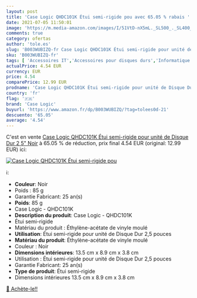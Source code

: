 ```yaml
---
layout: post
title: 'Case Logic QHDC101K Étui semi-rigide pou avec 65.05 % rabais '
date: 2021-07-05 11:50:01
image: 'https://m.media-amazon.com/images/I/51VtD-nX5mL._SL500_._SL400_.jpg'
comments: true
category: ofertas
author: 'tole.es'
slug: 'B003WUBIZQ-fr Case Logic QHDC101K Étui semi-rigide pour unité de Disque...'
sku: 'B003WUBIZQ-fr'
tags: [ 'Accessoires IT','Accessoires pour disques durs','Informatique','Sacoches et étuis pour disque dur','case logic', ]
actualPrice: 4.54 EUR
currency: EUR
price: 4.54
comparePrice: 12.99 EUR
prodname: 'Case Logic QHDC101K Étui semi-rigide pour unité de Disque Dur 2 5" Noir'
country: 'fr'
flag: '🇫🇷'
brand: 'Case Logic'
buyurl: 'https://www.amazon.fr/dp/B003WUBIZQ/?tag=tolees0d-21'
descuento: '65.05'
average: '4.54'
---
```


C'est en vente [Case Logic QHDC101K Étui semi-rigide pour unité de Disque Dur 2 5" Noir](https://www.amazon.fr/dp/B003WUBIZQ/?tag=tolees0d-21)  à  65.05 % de réduction, prix final  4.54 EUR (original: 12.99 EUR) ici:

[![Case Logic QHDC101K Étui semi-rigide pou](https://m.media-amazon.com/images/I/51VtD-nX5mL._SL500_._SL400_.jpg)](https://www.amazon.fr/dp/B003WUBIZQ/?tag=tolees0d-21)

ℹ️:

- <b>Couleur</b>: Noir
- Poids : 85 g
- Garantie Fabricant: 25 an(s)
- <b>Poids</b>: 85 g
- Case Logic - QHDC101K
- <b>Description du produit</b>: Case Logic - QHDC101K
- Étui semi-rigide
- Matériau du produit : Éthylène-acétate de vinyle moulé
- <b>Utilisation</b>: Étui semi-rigide pour unité de Disque Dur 2,5 pouces
- <b>Matériau du produit</b>: Éthylène-acétate de vinyle moulé
- Couleur : Noir
- <b>Dimensions intérieures</b>: 13.5 cm x 8.9 cm x 3.8 cm
- Utilisation : Étui semi-rigide pour unité de Disque Dur 2,5 pouces
- Garantie Fabricant: 25 an(s)
- <b>Type de produit</b>: Étui semi-rigide
- Dimensions intérieures 13.5 cm x 8.9 cm x 3.8 cm

[🛒 Achète-le!!](https://www.amazon.fr/dp/B003WUBIZQ/?tag=tolees0d-21)
